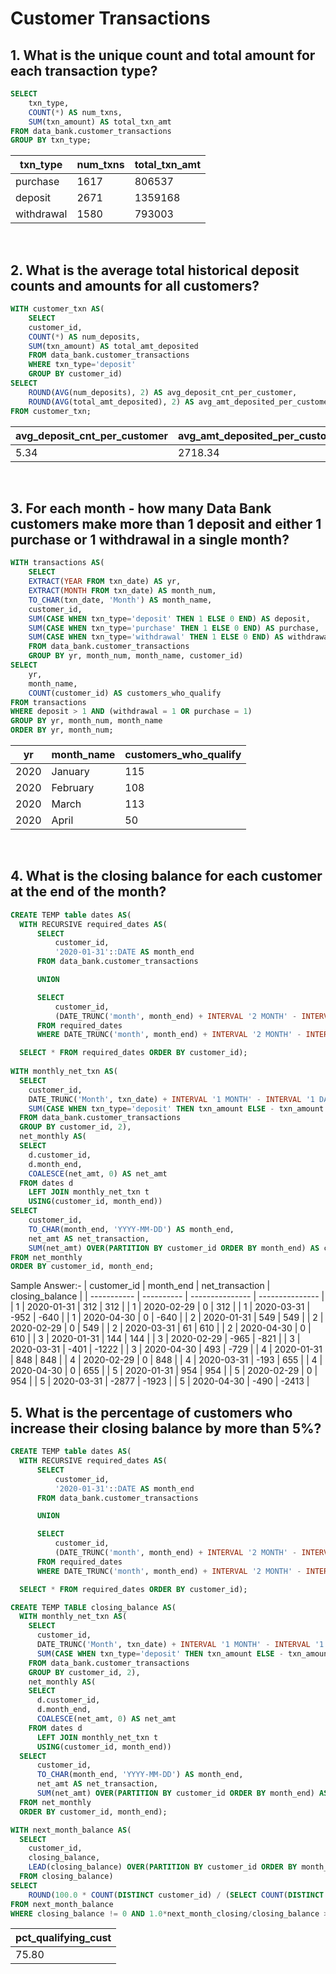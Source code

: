 # Customer Transactions

## 1. What is the unique count and total amount for each transaction type?
```sql
SELECT
    txn_type,
    COUNT(*) AS num_txns,
    SUM(txn_amount) AS total_txn_amt
FROM data_bank.customer_transactions
GROUP BY txn_type;
```
| txn_type   | num_txns | total_txn_amt |
| ---------- | -------- | ------------- |
| purchase   | 1617     | 806537        |
| deposit    | 2671     | 1359168       |
| withdrawal | 1580     | 793003        |
<br/>

## 2. What is the average total historical deposit counts and amounts for all customers?
```sql
WITH customer_txn AS(
    SELECT
    customer_id,
    COUNT(*) AS num_deposits,
    SUM(txn_amount) AS total_amt_deposited
    FROM data_bank.customer_transactions
    WHERE txn_type='deposit'
    GROUP BY customer_id)
SELECT
    ROUND(AVG(num_deposits), 2) AS avg_deposit_cnt_per_customer,
    ROUND(AVG(total_amt_deposited), 2) AS avg_amt_deposited_per_customer
FROM customer_txn;
```
| avg_deposit_cnt_per_customer | avg_amt_deposited_per_customer |
| ---------------------------- | ------------------------------ |
| 5.34                         | 2718.34                        |
<br/>

## 3. For each month - how many Data Bank customers make more than 1 deposit and either 1 purchase or 1 withdrawal in a single month?
```sql
WITH transactions AS(
    SELECT
    EXTRACT(YEAR FROM txn_date) AS yr,
    EXTRACT(MONTH FROM txn_date) AS month_num,
    TO_CHAR(txn_date, 'Month') AS month_name,
    customer_id,
    SUM(CASE WHEN txn_type='deposit' THEN 1 ELSE 0 END) AS deposit,
    SUM(CASE WHEN txn_type='purchase' THEN 1 ELSE 0 END) AS purchase,
    SUM(CASE WHEN txn_type='withdrawal' THEN 1 ELSE 0 END) AS withdrawal
    FROM data_bank.customer_transactions
    GROUP BY yr, month_num, month_name, customer_id)
SELECT
    yr,
    month_name,
    COUNT(customer_id) AS customers_who_qualify
FROM transactions
WHERE deposit > 1 AND (withdrawal = 1 OR purchase = 1)
GROUP BY yr, month_num, month_name
ORDER BY yr, month_num;
```
| yr   | month_name | customers_who_qualify |
| ---- | ---------- | --------------------- |
| 2020 | January    | 115                   |
| 2020 | February   | 108                   |
| 2020 | March      | 113                   |
| 2020 | April      | 50                    |
<br/>

## 4. What is the closing balance for each customer at the end of the month?
```sql
CREATE TEMP table dates AS(
  WITH RECURSIVE required_dates AS(
      SELECT
          customer_id,
          '2020-01-31'::DATE AS month_end
      FROM data_bank.customer_transactions

      UNION

      SELECT
          customer_id,
          (DATE_TRUNC('month', month_end) + INTERVAL '2 MONTH' - INTERVAL '1 DAY') ::DATE AS month_end
      FROM required_dates
      WHERE DATE_TRUNC('month', month_end) + INTERVAL '2 MONTH' - INTERVAL '1 DAY' <= '2020-04-30')

  SELECT * FROM required_dates ORDER BY customer_id);
  
WITH monthly_net_txn AS(
  SELECT
  	customer_id,
  	DATE_TRUNC('Month', txn_date) + INTERVAL '1 MONTH' - INTERVAL '1 DAY' AS month_end,
  	SUM(CASE WHEN txn_type='deposit' THEN txn_amount ELSE - txn_amount END) AS net_amt
  FROM data_bank.customer_transactions
  GROUP BY customer_id, 2),
  net_monthly AS(
  SELECT
    d.customer_id,
    d.month_end,
    COALESCE(net_amt, 0) AS net_amt
  FROM dates d 
    LEFT JOIN monthly_net_txn t 
    USING(customer_id, month_end))
SELECT 
	customer_id,
    TO_CHAR(month_end, 'YYYY-MM-DD') AS month_end,
    net_amt AS net_transaction,
    SUM(net_amt) OVER(PARTITION BY customer_id ORDER BY month_end) AS closing_balance
FROM net_monthly 
ORDER BY customer_id, month_end;
```
Sample Answer:-
| customer_id | month_end  | net_transaction | closing_balance |
| ----------- | ---------- | --------------- | --------------- |
| 1           | 2020-01-31 | 312             | 312             |
| 1           | 2020-02-29 | 0               | 312             |
| 1           | 2020-03-31 | -952            | -640            |
| 1           | 2020-04-30 | 0               | -640            |
| 2           | 2020-01-31 | 549             | 549             |
| 2           | 2020-02-29 | 0               | 549             |
| 2           | 2020-03-31 | 61              | 610             |
| 2           | 2020-04-30 | 0               | 610             |
| 3           | 2020-01-31 | 144             | 144             |
| 3           | 2020-02-29 | -965            | -821            |
| 3           | 2020-03-31 | -401            | -1222           |
| 3           | 2020-04-30 | 493             | -729            |
| 4           | 2020-01-31 | 848             | 848             |
| 4           | 2020-02-29 | 0               | 848             |
| 4           | 2020-03-31 | -193            | 655             |
| 4           | 2020-04-30 | 0               | 655             |
| 5           | 2020-01-31 | 954             | 954             |
| 5           | 2020-02-29 | 0               | 954             |
| 5           | 2020-03-31 | -2877           | -1923           |
| 5           | 2020-04-30 | -490            | -2413           |
<br/>

## 5. What is the percentage of customers who increase their closing balance by more than 5%?
```sql
CREATE TEMP table dates AS(
  WITH RECURSIVE required_dates AS(
      SELECT
          customer_id,
          '2020-01-31'::DATE AS month_end
      FROM data_bank.customer_transactions

      UNION

      SELECT
          customer_id,
          (DATE_TRUNC('month', month_end) + INTERVAL '2 MONTH' - INTERVAL '1 DAY') ::DATE AS month_end
      FROM required_dates
      WHERE DATE_TRUNC('month', month_end) + INTERVAL '2 MONTH' - INTERVAL '1 DAY' <= '2020-04-30')

  SELECT * FROM required_dates ORDER BY customer_id);

CREATE TEMP TABLE closing_balance AS(
  WITH monthly_net_txn AS(
    SELECT
      customer_id,
      DATE_TRUNC('Month', txn_date) + INTERVAL '1 MONTH' - INTERVAL '1 DAY' AS month_end,
      SUM(CASE WHEN txn_type='deposit' THEN txn_amount ELSE - txn_amount END) AS net_amt
    FROM data_bank.customer_transactions
    GROUP BY customer_id, 2),
    net_monthly AS(
    SELECT
      d.customer_id,
      d.month_end,
      COALESCE(net_amt, 0) AS net_amt
    FROM dates d 
      LEFT JOIN monthly_net_txn t 
      USING(customer_id, month_end))
  SELECT 
      customer_id,
      TO_CHAR(month_end, 'YYYY-MM-DD') AS month_end,
      net_amt AS net_transaction,
      SUM(net_amt) OVER(PARTITION BY customer_id ORDER BY month_end) AS closing_balance
  FROM net_monthly 
  ORDER BY customer_id, month_end);

WITH next_month_balance AS(
  SELECT 
  	customer_id,
  	closing_balance,
  	LEAD(closing_balance) OVER(PARTITION BY customer_id ORDER BY month_end) AS next_month_closing
  FROM closing_balance)
SELECT
	ROUND(100.0 * COUNT(DISTINCT customer_id) / (SELECT COUNT(DISTINCT customer_id) FROM data_bank.customer_transactions), 2) AS pct_qualifying_cust
FROM next_month_balance
WHERE closing_balance != 0 AND 1.0*next_month_closing/closing_balance > 1.05;
```
| pct_qualifying_cust |
| ------------------- |
| 75.80               |
<br/>
